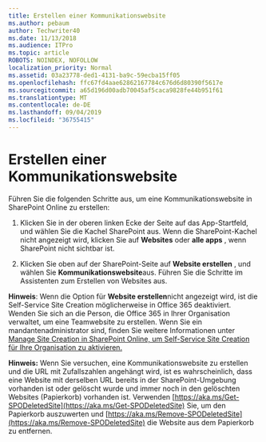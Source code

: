 ```yaml
---
title: Erstellen einer Kommunikationswebsite
ms.author: pebaum
author: Techwriter40
ms.date: 11/13/2018
ms.audience: ITPro
ms.topic: article
ROBOTS: NOINDEX, NOFOLLOW
localization_priority: Normal
ms.assetid: 03a23778-ded1-4131-ba9c-59ecba15ff05
ms.openlocfilehash: ffc67fd4aae62862167784c676d6d80390f5617e
ms.sourcegitcommit: a65d196d00adb70045af5caca9828fe44b951f61
ms.translationtype: MT
ms.contentlocale: de-DE
ms.lasthandoff: 09/04/2019
ms.locfileid: "36755415"
---
```

# <a name="create-a-communication-site"></a>Erstellen einer Kommunikationswebsite

Führen Sie die folgenden Schritte aus, um eine Kommunikationswebsite in SharePoint Online zu erstellen: 
  
1. Klicken Sie in der oberen linken Ecke der Seite auf das App-Startfeld, und wählen Sie die Kachel SharePoint aus. Wenn die SharePoint-Kachel nicht angezeigt wird, klicken Sie auf **Websites** oder **alle apps** , wenn SharePoint nicht sichtbar ist. 
    
2. Klicken Sie oben auf der SharePoint-Seite auf **Website erstellen** , und wählen Sie **Kommunikationswebsite**aus. Führen Sie die Schritte im Assistenten zum Erstellen von Websites aus. 
    
 **Hinweis**: Wenn die Option für **Website erstellen**nicht angezeigt wird, ist die Self-Service Site Creation möglicherweise in Office 365 deaktiviert. Wenden Sie sich an die Person, die Office 365 in Ihrer Organisation verwaltet, um eine Teamwebsite zu erstellen. Wenn Sie ein mandantenadministrator sind, finden Sie weitere Informationen unter [Manage Site Creation in SharePoint Online, um Self-Service Site Creation für Ihre Organisation zu aktivieren.](https://go.microsoft.com/fwlink/?linkid=2018780)
  
 **Hinweis:** Wenn Sie versuchen, eine Kommunikationswebsite zu erstellen und die URL mit Zufallszahlen angehängt wird, ist es wahrscheinlich, dass eine Website mit derselben URL bereits in der SharePoint-Umgebung vorhanden ist oder gelöscht wurde und immer noch in den gelöschten Websites (Papierkorb) vorhanden ist. Verwenden [https://aka.ms/Get-SPODeletedSite](https://aka.ms/Get-SPODeletedSite) Sie, um den Papierkorb auszuwerten und [https://aka.ms/Remove-SPODeletedSite](https://aka.ms/Remove-SPODeletedSite) die Website aus dem Papierkorb zu entfernen. 
  

